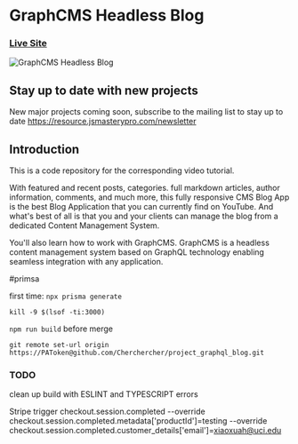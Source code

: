 # GraphCMS Headless Blog
### [Live Site](https://nextjs-plum-five-51.vercel.app/)

![GraphCMS Headless Blog](https://i.ibb.co/NmnJnKD/image.png)

## Stay up to date with new projects
New major projects coming soon, subscribe to the mailing list to stay up to date https://resource.jsmasterypro.com/newsletter

## Introduction
This is a code repository for the corresponding video tutorial. 

With featured and recent posts, categories. full markdown articles, author information, comments, and much more, this fully responsive CMS Blog App is the best Blog Application that you can currently find on YouTube. And what's best of all is that you and your clients can manage the blog from a dedicated Content Management System.

You'll also learn how to work with GraphCMS. GraphCMS is a headless content management system based on GraphQL technology enabling seamless integration with any application.

#primsa

 first time: `npx prisma generate`
 
 `kill -9 $(lsof -ti:3000)`

 `npm run build` before merge

`git remote set-url origin https://PAToken@github.com/Cherchercher/project_graphql_blog.git`

<!-- npx prisma migrate dev --name first-migration -->
### TODO
clean up build with ESLINT and TYPESCRIPT errors

Stripe trigger checkout.session.completed --override checkout.session.completed.metadata['productId']=testing --override checkout.session.completed.customer_details['email']=xiaoxuah@uci.edu